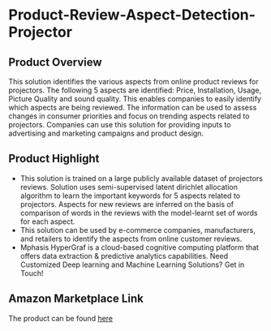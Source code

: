 # Product-Review-Aspect-Detection-Projector

## Product Overview

This solution identifies the various aspects from online product reviews for projectors. The following 5 aspects are identified: Price, Installation, Usage, Picture Quality and sound quality. This enables companies to easily identify which aspects are being reviewed. The information can be used to assess changes in consumer priorities and focus on trending aspects related to projectors. Companies can use this solution for providing inputs to advertising and marketing campaigns and product design.

## Product Highlight
* This solution is trained on a large publicly available dataset of projectors reviews. Solution uses semi-supervised latent dirichlet allocation algorithm to learn the important keywords for 5 aspects related to projectors. Aspects for new reviews are inferred on the basis of comparison of words in the reviews with the model-learnt set of words for each aspect.
* This solution can be used by e-commerce companies, manufacturers, and retailers to identify the aspects from online customer reviews.
* Mphasis HyperGraf is a cloud-based cognitive computing platform that offers data extraction & predictive analytics capabilities. Need Customized Deep learning and Machine Learning Solutions? Get in Touch!

## Amazon Marketplace Link
The product can be found [here](https://aws.amazon.com/marketplace/)



